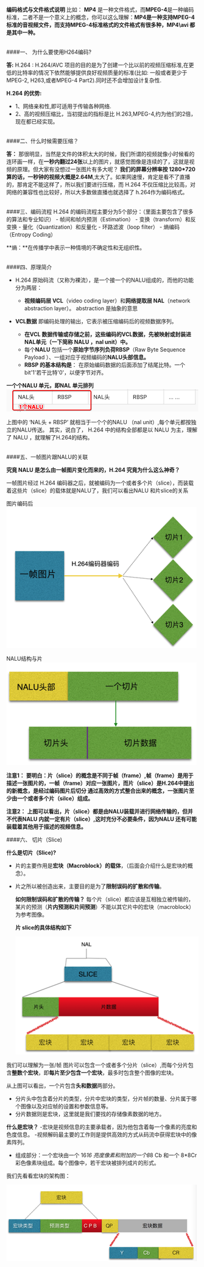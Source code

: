 

**编码格式与文件格式说明**
比如： **MP4** 是一种文件格式，而**MPEG-4**是一种编码标准，二者不是一个意义上的概念，你可以这么理解：**MP4是一种支持MPEG-4标准的音视频文件，而支持MPEG-4标准格式的文件格式有很多种，MP4\avi 都是其中一种。**





<br>
####一、 为什么要使用H264编码?

**答:**
H.264 : H.264/AVC 项目的目的是为了创建一个比以前的视频压缩标准,在更低的比特率的情况下依然能够提供良好视频质量的标准(比如: 一般或者更少于 MPEG-2, H263,或者MPEG-4 Part2).同时还不会增加设计复杂性.

**H.264 的优势:**
- 1、网络亲和性,即可适用于传输各种网络.
- 2、高的视频压缩比，当初提出的指标是比 H.263,MPEG-4,约为他们的2倍，现在都已经实现。


<br>
####二、什么时候需要压缩？

**答：**
那很明显，当然是文件的体积太大的时候，我们所谓的视频就像小时候看的连环画一样，在**一秒内翻过24张**以上的图片，就感觉图像是连续的了，这就是视频的原理。但大家有没想过一张图片有多大呢？ **我们的屏幕分辨率按 1280*720 算的话，一秒钟的视频大概是2.64M**,太大了。如果网速慢，肯定是看不了直播的，那肯定不能这样了，所以我们要进行压缩，而 H.264 不仅压缩比比较高，对网络的兼容性也比较好，所以大多数做直播也就选择了 h.264作为编码格式。

<br>
####三、编码流程
H.264 的编码流程主要分为5个部分：（里面主要包含了很多的算法和专业知识）
- 帧间和帧内预测（Estimation）
- 变换（transform）和反变换
- 量化（Quantization）和反量化
- 环路滤波（loop filter）
- 熵编码（Entropy Coding）

**熵：**在传播学中表示一种情境的不确定性和无组织性。

<br>
####四、原理简介

- H.264 原始码流（又称为裸流），是一个接一个的NALU组成的，而他的功能分为两层：
    - **视频编码层 VCL**（video coding layer）和**网络提取层 NAL**（network abstraction layer）。 abstraction 是抽象的意思

- **VCL数据** 即编码处理的输出，它表示被压缩编码后的视频数据序列。
    - **在VCL 数据传输或存储之前，这些编码的VCL数据，先被映射或封装进NAL单元（一下简称 NALU ，nal unit）中。**
    - 每个**NALU** 包括一个**原始字节序列负荷RBSP**（Raw Byte Sequence Payload ）、一组对应于视频编码的**NALU头部信息。**
    - **RBSP 的基本结构是**： 在原始编码数据的后面添加了结尾比特。一个bit'1'若干比特'0'，以便字节对齐。
    

**一个个NALU 单元，即NAL 单元排列**
![](/assets/nalu.png)

上图中的 ‘NAL头 + RBSP’ 就相当于一个个的NALU （nal unit）,每个单元都按独立的NALU传送。 其实，说白了， H.264 中的结构全部都是以 NALU 为主，理解了 NALU ，就理解了H.264的结构。




<br>
####五、一帧图片跟NALU的关联

**究竟 NALU 是怎么由一帧图片变化而来的，H.264 究竟为什么这么神奇？**
<br>

一帧图片经过 H.264 编码器之后，就被编码为一个或者多个片（slice），而装载着这些片（slice）的载体就是NALU了，我们可以看出NALU 和片slice的关系

图片编码后
![](/assets/frame2Slice.png)



NALU结构与片
![](/assets/naluSlice.png)


**注意1：**
**要明白：片（slice）的概念是不同于帧（frame）,帧（frame）是用于描述一张图片的，一帧（frame）对应一张图片，而片（slice）是H.264中提出的新概念，是经过编码图片后切分 通过高效的方式整合出来的概念，一张图片至少由一个或者多个片（silce）组成。**

**注意2：**
**上图可以看出，片（slice）都是由NALU装载并进行网络传输的，但并不代表NALU 内就一定有片（slice）,这时充分不必要条件，因为NALU 还有可能装载着其他用于描述的视频信息。**


####六、 切片（Slice)

**什么是切片（Slice)?**
- 片的主要作用是**宏块（Macroblock）的载体**，（后面会介绍什么是宏块的概念）。
- 片之所以被创造出来，主要目的是为了**限制误码的扩散和传输**。
    
    **如何限制误码和扩散的传输？**
每个片（slice）都应该是互相独立被传输的，某片的预测（**片内预测和片间预测**）不能以其它片中的宏块（macroblock）为参考图像。

    **片 slice的具体结构如下**

    ![](/assets/slice_struct.png)


我们可以理解为一张/帧 图片可以包含一个或者多个分片（slice）,而每个分片包含**整数个宏块**，即**每片至少包含一个宏块**，最多时包含整个图像的宏块。

   从上图可以看出，一个片包含**头和数据**两部分。
- 分片头中包含着分片的类型，分片中宏块的类型，分片帧的数量、分片属于哪个图像以及对应帧的设置和参数信息等。
- 分片数据则是宏块，这里就是我们要找的存储像素数据的地方。



**什么是宏块？**
-宏块是视频信息的主要承载者，因为他包含着每一个像素的亮度和色度信息。
-视频解码最主要的工作则是提供高效的方式从码流中获得宏块中的像素阵列。
- 组成部分：一个宏块由一个 16*16 亮度像素和附加的一个8*8 Cb 和一个 8*8Cr 彩色像素块组成。每个图像中，若干宏块被排列成片的形式。

我们先看看宏块的架构图：

![](/assets/macroblock.png)



































































